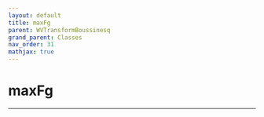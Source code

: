 ```yaml
---
layout: default
title: maxFg
parent: WVTransformBoussinesq
grand_parent: Classes
nav_order: 31
mathjax: true
---
```


#  maxFg




---

